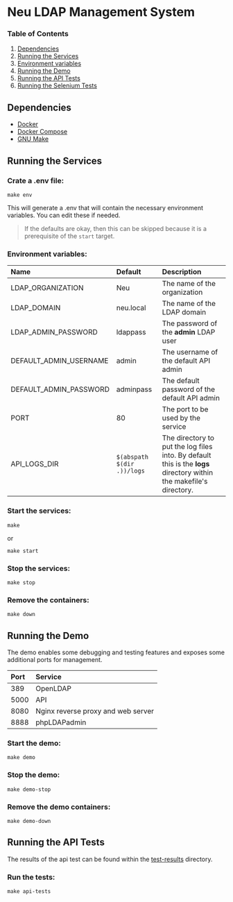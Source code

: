 # Neu LDAP Management System

### Table of Contents
1. [Dependencies](#dependencies)
2. [Running the Services](#running-the-services)
3. [Environment variables](#environment-variables)
4. [Running the Demo](#running-the-demo)
5. [Running the API Tests](#running-the-api-tests)
6. [Running the Selenium Tests](#running-the-selenium-tests)


## Dependencies
- [Docker](https://www.docker.com/)
- [Docker Compose](https://docs.docker.com/compose/)
- [GNU Make](https://www.gnu.org/software/make/)


## Running the Services
### Crate a .env file:
```
make env
```

This will generate a .env that will contain the necessary environment variables. You can edit these if needed.
> If the defaults are okay, then this can be skipped because it is a prerequisite of the `start` target.

### Environment variables:
| Name | Default | Description |
|:---|:---|:---|
| LDAP_ORGANIZATION | Neu | The name of the organization |
| LDAP_DOMAIN | neu.local | The name of the LDAP domain |
| LDAP_ADMIN_PASSWORD | ldappass | The password of the **admin** LDAP user |
| DEFAULT_ADMIN_USERNAME | admin | The username of the default API admin |
| DEFAULT_ADMIN_PASSWORD | adminpass | The default password of the default API admin |
| PORT | 80 | The port to be used by the service |
| API_LOGS_DIR | `$(abspath $(dir .))/logs` | The directory to put the log files into. By default this is the **logs** directory within the makefile's directory. |


### Start the services:
```
make
```
or
```
make start
```

### Stop the services:
```
make stop
```

### Remove the containers:
```
make down
```

## Running the Demo
The demo enables some debugging and testing features and exposes some additional ports for management.

| Port | Service |
|:---|:---|
| 389 | OpenLDAP |
| 5000 | API |
| 8080 | Nginx reverse proxy and web server |
| 8888 | phpLDAPadmin |

### Start the demo:
```
make demo
```

### Stop the demo:
```
make demo-stop
```

### Remove the demo containers:
```
make demo-down
```

## Running the API Tests
The results of the api test can be found within the [test-results](./docs/test-results/) directory.

### Run the tests:
```
make api-tests
```
